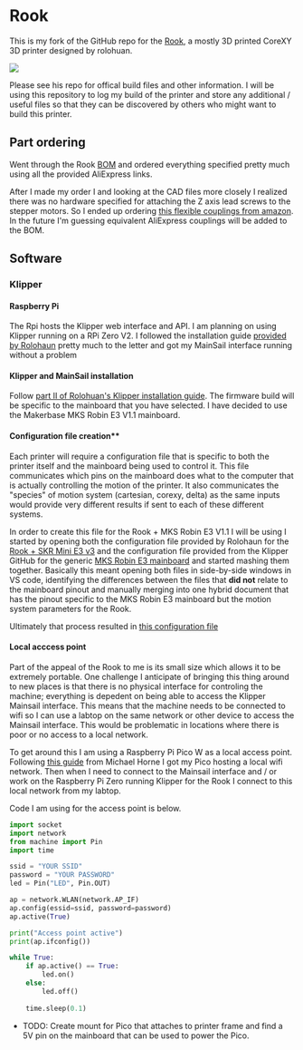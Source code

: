 # Rook

This is my fork of the GitHub repo for the [Rook](https://github.com/rolohaun/Rook), a mostly 3D printed CoreXY 3D printer designed
by rolohuan. 

![](Build_Photos/rook.png)

Please see his repo for offical build files and other information. I will be using this repository to
log my build of the printer and store any additional / useful files so that they
can be discovered by others who might want to build this printer.

## Part ordering

Went through the Rook [BOM](https://docs.google.com/spreadsheets/d/1oHDEvndkkvPFOBis4atrHRHK_DMTvttFUFWDg2He6To/edit#gid=0) and
ordered everything specified pretty much using all the provided AliExpress links. 

After I made my order I and looking at the CAD files more closely I realized there was no
hardware specified for attaching the Z axis lead screws to the stepper motors. So I
ended up ordering [this flexible couplings from amazon](https://www.amazon.com/AFUNTA-Flexible-Couplings-Compatible-Machines/dp/B07JL1QYLS/ref=sr_1_4?crid=4MQ82V5BYPGQ&keywords=flexible+couplings+5mm+to+8mm&qid=1670003750&s=industrial&sprefix=Flexible+Couplings+%2Cindustrial%2C145&sr=1-4).
In the future I'm guessing equivalent AliExpress couplings will be added to the BOM.

## Software

### Klipper

#### Raspberry Pi

The Rpi hosts the Klipper web interface and API.
I am planning on using Klipper running on a RPi Zero V2. I followed the installation
guide [provided by Rolohaun](https://www.youtube.com/watch?v=OmBIHB9TFgc&t=314s)
pretty much to the letter and got my MainSail interface running without
a problem

#### Klipper and MainSail installation

Follow [part II of Rolohuan's Klipper installation guide](https://www.youtube.com/watch?v=-SYqTW7wJTo). The firmware
build will be specific to the mainboard that you have selected. I have decided to use the Makerbase
MKS Robin E3 V1.1 mainboard. 

#### Configuration file creation**

Each printer will require a configuration file that is specific to both the printer itself and the mainboard
being used to control it. This file communicates which pins on the mainboard does what to
the computer that is actually controlling the motion of the printer. It also
communicates the "species" of motion system (cartesian, corexy, delta) as the same inputs would
provide very different results if sent to each of these different systems.

In order to create this file for the Rook + MKS Robin E3 V1.1 I will be using I started by opening
both the configuration file provided by Rolohaun for the [Rook + SKR Mini E3 v3](https://github.com/rolohaun/Rook/blob/main/Klipper%20Config/SKR%20Mini%20E3%20v3%20Config/printer.cfg) and the configuration file provided from the Klipper GitHub for
the generic [MKS Robin E3 mainboard](https://github.com/Klipper3d/klipper/blob/master/config/generic-mks-robin-e3.cfg) and started
mashing them together. Basically this meant opening both files in side-by-side windows in VS code, identifying
the differences between the files that **did not** relate to the mainboard pinout and manually merging
into one hybrid document that has the pinout specific to the MKS Robin E3 mainboard but the motion system
parameters for the Rook.

Ultimately that process resulted in [this configuration file](https://github.com/EthanHolleman/Rook-build/blob/main/Klipper%20Config/MKRobinE3V1.1/rook/rook-mks-robin-e3.cfg)

#### Local acccess point

Part of the appeal of the Rook to me is its small size which allows it to be extremely portable.
One challenge I anticipate of bringing this thing around to new places is that
there is no physical interface for controling the machine; everything is depedent on being
able to access the Klipper Mainsail interface. This means that the machine needs to be
connected to wifi so I can use a labtop on the same network 
or other device to access the Mainsail interface. This would be problematic in locations
where there is poor or no access to a local network. 

To get around this I am using a Raspberry Pi Pico W as a local access point. Following
[this guide](https://www.recantha.co.uk/blog/?p=21398) from Michael Horne I got my
Pico hosting a local wifi network. Then when I need to connect to the Mainsail interface
and / or work on the Raspberry Pi Zero running Klipper for the Rook I connect
to this local network from my labtop. 

Code I am using for the access point is below.

```python
import socket
import network
from machine import Pin
import time

ssid = "YOUR SSID"
password = "YOUR PASSWORD"
led = Pin("LED", Pin.OUT)

ap = network.WLAN(network.AP_IF)
ap.config(essid=ssid, password=password) 
ap.active(True)

print("Access point active")
print(ap.ifconfig())

while True:
    if ap.active() == True:
        led.on()
    else:
        led.off()
        
    time.sleep(0.1)
```

- TODO: Create mount for Pico that attaches to printer frame and find a 5V pin
on the mainboard that can be used to power the Pico.



